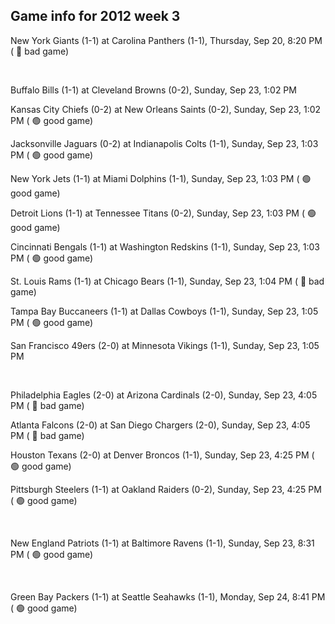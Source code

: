 ## Game info for 2012 week 3
New York Giants (1-1) at Carolina Panthers (1-1), Thursday, Sep 20, 8:20 PM (	:red_circle: bad game)


<br/>

Buffalo Bills (1-1) at Cleveland Browns (0-2), Sunday, Sep 23, 1:02 PM

Kansas City Chiefs (0-2) at New Orleans Saints (0-2), Sunday, Sep 23, 1:02 PM (	:green_circle: good game)

Jacksonville Jaguars (0-2) at Indianapolis Colts (1-1), Sunday, Sep 23, 1:03 PM (	:green_circle: good game)

New York Jets (1-1) at Miami Dolphins (1-1), Sunday, Sep 23, 1:03 PM (	:green_circle: good game)

Detroit Lions (1-1) at Tennessee Titans (0-2), Sunday, Sep 23, 1:03 PM (	:green_circle: good game)

Cincinnati Bengals (1-1) at Washington Redskins (1-1), Sunday, Sep 23, 1:03 PM (	:green_circle: good game)

St. Louis Rams (1-1) at Chicago Bears (1-1), Sunday, Sep 23, 1:04 PM (	:red_circle: bad game)

Tampa Bay Buccaneers (1-1) at Dallas Cowboys (1-1), Sunday, Sep 23, 1:05 PM (	:green_circle: good game)

San Francisco 49ers (2-0) at Minnesota Vikings (1-1), Sunday, Sep 23, 1:05 PM


<br/>

Philadelphia Eagles (2-0) at Arizona Cardinals (2-0), Sunday, Sep 23, 4:05 PM (	:red_circle: bad game)

Atlanta Falcons (2-0) at San Diego Chargers (2-0), Sunday, Sep 23, 4:05 PM (	:red_circle: bad game)

Houston Texans (2-0) at Denver Broncos (1-1), Sunday, Sep 23, 4:25 PM (	:green_circle: good game)

Pittsburgh Steelers (1-1) at Oakland Raiders (0-2), Sunday, Sep 23, 4:25 PM (	:green_circle: good game)


<br/>

New England Patriots (1-1) at Baltimore Ravens (1-1), Sunday, Sep 23, 8:31 PM (	:green_circle: good game)


<br/>

Green Bay Packers (1-1) at Seattle Seahawks (1-1), Monday, Sep 24, 8:41 PM (	:green_circle: good game)

